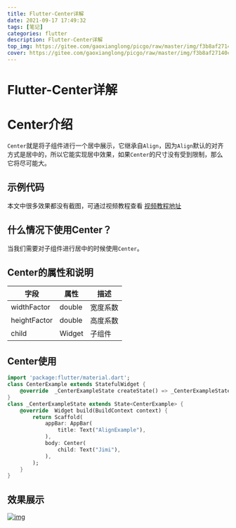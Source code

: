 ```yaml
---
title: Flutter-Center详解
date: 2021-09-17 17:49:32
tags: [笔记]
categories: flutter
description: Flutter-Center详解
top_img: https://gitee.com/gaoxianglong/picgo/raw/master/img/f3b8af27140c9ac90ab83012cec99bc746546e28.jpg
cover: https://gitee.com/gaoxianglong/picgo/raw/master/img/f3b8af27140c9ac90ab83012cec99bc746546e28.jpg
---
```


# Flutter-Center详解

# Center介绍

`Center`就是将子组件进行一个居中展示，它继承自`Align`，因为`Align`默认的对齐方式是居中的，所以它能实现居中效果，如果`Center`的尺寸没有受到限制，那么它将尽可能大。

## 示例代码

本文中很多效果都没有截图，可通过视频教程查看 [视频教程地址](https://www.bilibili.com/video/BV1BM4y1L71Z?p=15)

## 什么情况下使用Center？

当我们需要对子组件进行居中的时候使用`Center`。

## Center的属性和说明

| 字段         | 属性   | 描述     |
| ------------ | ------ | -------- |
| widthFactor  | double | 宽度系数 |
| heightFactor | double | 高度系数 |
| child        | Widget | 子组件   |

## Center使用

```dart
import 'package:flutter/material.dart'; 
class CenterExample extends StatefulWidget {  
    @override  _CenterExampleState createState() => _CenterExampleState(); 
} 
class _CenterExampleState extends State<CenterExample> {
    @override  Widget build(BuildContext context) { 
        return Scaffold(      
            appBar: AppBar(
                title: Text("AlignExample"),
            ),      
            body: Center(    
                child: Text("Jimi"), 
            ),  
        ); 
    }
} 
```

## 效果展示

[![img](https://gz-ljm-blog.oss-cn-guangzhou.aliyuncs.com/blog/center.png)](https://gz-ljm-blog.oss-cn-guangzhou.aliyuncs.com/blog/center.png)
